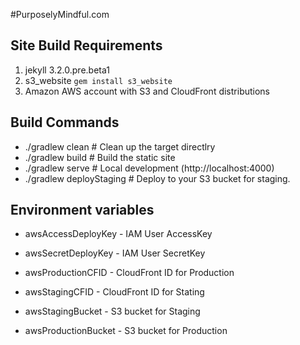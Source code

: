#PurposelyMindful.com

## Site Build Requirements
 1. jekyll 3.2.0.pre.beta1
 1. s3_website `gem install s3_website`
 1. Amazon AWS account with S3 and CloudFront distributions

## Build Commands

* ./gradlew clean # Clean up the target directlry
* ./gradlew build # Build the static site
* ./gradlew serve # Local development (http://localhost:4000)
* ./gradlew deployStaging # Deploy to your S3 bucket for staging.

## Environment variables

* awsAccessDeployKey - IAM User AccessKey
* awsSecretDeployKey - IAM User SecretKey
* awsProductionCFID  - CloudFront ID for Production
* awsStagingCFID     - CloudFront ID for Stating

* awsStagingBucket   - S3 bucket for Staging
* awsProductionBucket  - S3 bucket for Production
